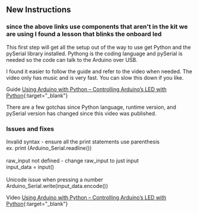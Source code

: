 ## New Instructions

### since the above links use components that aren't in the kit we are using I found a lesson that blinks the onboard led

This first step will get all the setup out of the way to use get Python and the pySerial library installed. Pythong is the coding language and pySerial is needed so the code can talk to the Arduino over USB.

I found it easier to follow the guide and refer to the video when needed. The video only has music and is very fast. You can slow this down if you like.

Guide
[Using Arduino with Python – Controlling Arduino’s LED with Python](https://www.electronicshub.org/controlling-arduino-led-python/){:target="_blank"}

There are a few gotchas since Python language, runtime version, and pySerial version has changed since this video was published.

### Issues and fixes

Invalid syntax - ensure all the print statements use parenthesis<br>
ex. print (Arduino_Serial.readline())<br>
<br>
raw_input not defined - change raw_input to just input<br>
input_data = input()<br>
<br>
Unicode issue when pressing a number
Arduino_Serial.write(input_data.encode())

Video
[Using Arduino with Python – Controlling Arduino’s LED with Python](https://www.youtube.com/watch?v=4wWqka4EbEY){:target="_blank"}
